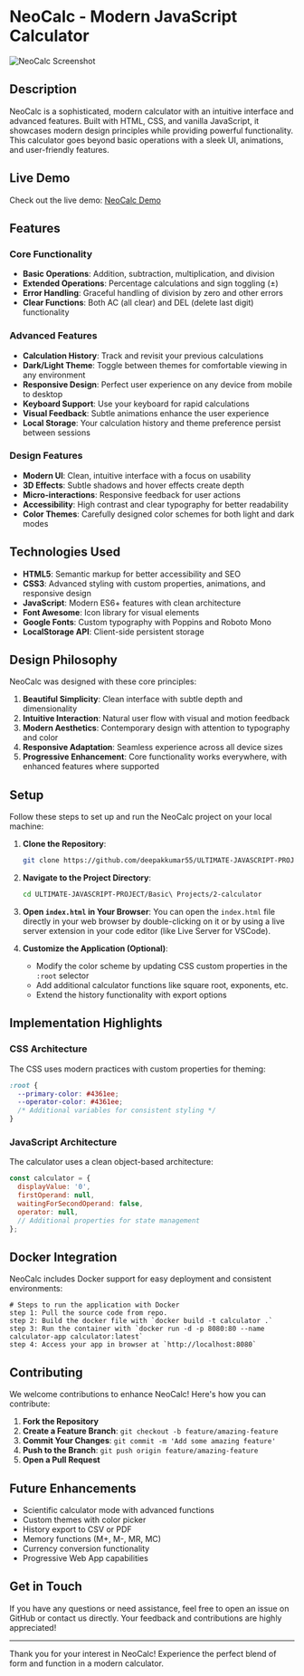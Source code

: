# NeoCalc - Modern JavaScript Calculator

![NeoCalc Screenshot](screenshot.png)

## Description

NeoCalc is a sophisticated, modern calculator with an intuitive interface and advanced features. Built with HTML, CSS, and vanilla JavaScript, it showcases modern design principles while providing powerful functionality. This calculator goes beyond basic operations with a sleek UI, animations, and user-friendly features.

## Live Demo

Check out the live demo: [NeoCalc Demo](https://deepakkumar55.github.io/ULTIMATE-JAVASCRIPT-PROJECT/Basic%20Projects/2-calculator)

## Features

### Core Functionality
- **Basic Operations**: Addition, subtraction, multiplication, and division
- **Extended Operations**: Percentage calculations and sign toggling (±)
- **Error Handling**: Graceful handling of division by zero and other errors
- **Clear Functions**: Both AC (all clear) and DEL (delete last digit) functionality

### Advanced Features
- **Calculation History**: Track and revisit your previous calculations
- **Dark/Light Theme**: Toggle between themes for comfortable viewing in any environment
- **Responsive Design**: Perfect user experience on any device from mobile to desktop
- **Keyboard Support**: Use your keyboard for rapid calculations
- **Visual Feedback**: Subtle animations enhance the user experience
- **Local Storage**: Your calculation history and theme preference persist between sessions

### Design Features
- **Modern UI**: Clean, intuitive interface with a focus on usability
- **3D Effects**: Subtle shadows and hover effects create depth
- **Micro-interactions**: Responsive feedback for user actions
- **Accessibility**: High contrast and clear typography for better readability
- **Color Themes**: Carefully designed color schemes for both light and dark modes

## Technologies Used

- **HTML5**: Semantic markup for better accessibility and SEO
- **CSS3**: Advanced styling with custom properties, animations, and responsive design
- **JavaScript**: Modern ES6+ features with clean architecture
- **Font Awesome**: Icon library for visual elements
- **Google Fonts**: Custom typography with Poppins and Roboto Mono
- **LocalStorage API**: Client-side persistent storage

## Design Philosophy

NeoCalc was designed with these core principles:

1. **Beautiful Simplicity**: Clean interface with subtle depth and dimensionality
2. **Intuitive Interaction**: Natural user flow with visual and motion feedback
3. **Modern Aesthetics**: Contemporary design with attention to typography and color
4. **Responsive Adaptation**: Seamless experience across all device sizes
5. **Progressive Enhancement**: Core functionality works everywhere, with enhanced features where supported

## Setup

Follow these steps to set up and run the NeoCalc project on your local machine:

1. **Clone the Repository**:
   ```bash
   git clone https://github.com/deepakkumar55/ULTIMATE-JAVASCRIPT-PROJECT.git
   ```
   
2. **Navigate to the Project Directory**:
   ```bash
   cd ULTIMATE-JAVASCRIPT-PROJECT/Basic\ Projects/2-calculator
   ```

3. **Open `index.html` in Your Browser**:
   You can open the `index.html` file directly in your web browser by double-clicking on it or by using a live server extension in your code editor (like Live Server for VSCode).

4. **Customize the Application (Optional)**:
   - Modify the color scheme by updating CSS custom properties in the `:root` selector
   - Add additional calculator functions like square root, exponents, etc.
   - Extend the history functionality with export options

## Implementation Highlights

### CSS Architecture
The CSS uses modern practices with custom properties for theming:

```css
:root {
  --primary-color: #4361ee;
  --operator-color: #4361ee;
  /* Additional variables for consistent styling */
}
```

### JavaScript Architecture
The calculator uses a clean object-based architecture:

```javascript
const calculator = {
  displayValue: '0',
  firstOperand: null,
  waitingForSecondOperand: false,
  operator: null,
  // Additional properties for state management
};
```

## Docker Integration

NeoCalc includes Docker support for easy deployment and consistent environments:

```
# Steps to run the application with Docker
step 1: Pull the source code from repo.
step 2: Build the docker file with `docker build -t calculator .`
step 3: Run the container with `docker run -d -p 8080:80 --name calculator-app calculator:latest`
step 4: Access your app in browser at `http://localhost:8080`
```

## Contributing

We welcome contributions to enhance NeoCalc! Here's how you can contribute:

1. **Fork the Repository**
2. **Create a Feature Branch**: `git checkout -b feature/amazing-feature`
3. **Commit Your Changes**: `git commit -m 'Add some amazing feature'`
4. **Push to the Branch**: `git push origin feature/amazing-feature`
5. **Open a Pull Request**

## Future Enhancements

- Scientific calculator mode with advanced functions
- Custom themes with color picker
- History export to CSV or PDF
- Memory functions (M+, M-, MR, MC)
- Currency conversion functionality
- Progressive Web App capabilities

## Get in Touch

If you have any questions or need assistance, feel free to open an issue on GitHub or contact us directly. Your feedback and contributions are highly appreciated!

---

Thank you for your interest in NeoCalc! Experience the perfect blend of form and function in a modern calculator.